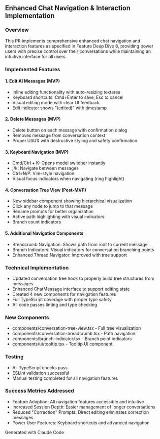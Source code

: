 ## Enhanced Chat Navigation & Interaction Implementation

### Overview

This PR implements comprehensive enhanced chat navigation and interaction features as specified in Feature Deep Dive 8, providing power users with precise control over their conversations while maintaining an intuitive interface for all users.

### Implemented Features

#### 1. Edit AI Messages (MVP)

- Inline editing functionality with auto-resizing textarea
- Keyboard shortcuts: Cmd+Enter to save, Esc to cancel
- Visual editing mode with clear UI feedback
- Edit indicator shows "(edited)" with timestamp

#### 2. Delete Messages (MVP)

- Delete button on each message with confirmation dialog
- Removes message from conversation context
- Proper UI/UX with destructive styling and safety confirmation

#### 3. Keyboard Navigation (MVP)

- Cmd/Ctrl + K: Opens model switcher instantly
- j/k: Navigate between messages
- Ctrl+N/P: Vim-style navigation
- Visual focus indicators when navigating (ring highlight)

#### 4. Conversation Tree View (Post-MVP)

- New sidebar component showing hierarchical visualization
- Click any node to jump to that message
- Rename prompts for better organization
- Active path highlighting with visual indicators
- Branch count indicators

#### 5. Additional Navigation Components

- Breadcrumb Navigation: Shows path from root to current message
- Branch Indicators: Visual indicators for conversation branching points
- Enhanced Thread Navigator: Improved with tree support

### Technical Implementation

- Updated conversation tree hook to properly build tree structures from messages
- Enhanced ChatMessage interface to support editing state
- Created 4 new components for navigation features
- Full TypeScript coverage with proper type safety
- All code passes linting and type checking

### New Components

- components/conversation-tree-view.tsx - Full tree visualization
- components/conversation-breadcrumb.tsx - Path navigation
- components/branch-indicator.tsx - Branch point indicators
- components/ui/tooltip.tsx - Tooltip UI component

### Testing

- All TypeScript checks pass
- ESLint validation successful
- Manual testing completed for all navigation features

### Success Metrics Addressed

- Feature Adoption: All navigation features accessible and intuitive
- Increased Session Depth: Easier management of longer conversations
- Reduced "Correction" Prompts: Direct editing eliminates correction messages
- Power User Features: Keyboard shortcuts and advanced navigation

Generated with Claude Code
